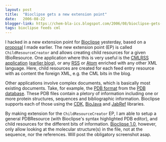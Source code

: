 ```yaml
---
layout: post
title:  "Bioclipse gets a new extension point"
date:   2006-08-22
blogger-link: https://chem-bla-ics.blogspot.com/2006/08/bioclipse-gets-new-extension-point.html
tags: bioclipse feeds cml
---
```


I hacked in a new extension point for [Bioclipse](http://www.bioclipse.net/) yesterday, based on a [proposal](http://wiki.bioclipse.net/index.php?title=ChildCreator_extension_point)
I made earlier. The new extension point (EP) is called `ChildResourceCreator` and allows creating child resources for a given IBioResource. One application where this is very useful is the
[CMLRSS application](http://dx.doi.org/10.1021/ci034244p) ([earlier blog](http://chem-bla-ics.blogspot.com/2006/07/avi-movies-of-cmlrss-howto-in.html)), or any
[RSS](http://en.wikipedia.org/wiki/RSS_(file_format)) or [Atom](http://www.atomenabled.org/) enriched with any other XML language. Here, child resources are
created for each feed entry resource with as content the foreign XML, e.g. the CML bits in the blog.

Other applications involve complex documents, which is basically most existing documents. Take, for example, the
[PDB format](http://www.rcsb.org/pdb/static.do?p=file_formats/pdb/index.html) from the [PDB database](http://www.rcsb.org/pdb/). These PDB files contain a pletory
of information including one or more protein structures, sequences and bibliographic information. Bioclipse supports each of those using the
[CDK](http://cdk.sf.net/), [BioJava](http://biojava.org/) and [JabRef](http://jabref.sf.net/) libraries.

By making extension for the `ChildResourceCreator` EP, I am able to setup a general PDBResource (with Bioclipse's syntax highlighted PDB editor),
and child resources for the different bits of information. [Bioclipse 1.0](http://sourceforge.net/project/showfiles.php?group_id=150681), however,
only allow looking at the molecular structure(s) in the file, not at the sequence, nor the references. Will post the obligatory screenshot asap.
